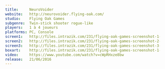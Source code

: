 ```yaml
---
title:     NeuroVoider
website:   http://neurovoider.flying-oak.com/
studio:    Flying Oak Games
subgenre:  Twin-stick shooter rogue-like
players:   1 à 4 joueurs
platforms: PC, Console
screen1:   http://files.intrazik.com/231/flying-oak-games-screenshot-1-3133-493-20150429-134944.png
screen2:   http://files.intrazik.com/231/flying-oak-games-screenshot-2-3371-493-20150429-134944.png
screen3:   http://files.intrazik.com/231/flying-oak-games-screenshot-3-3373-493-20150429-134945.png
boxart:    http://files.intrazik.com/231/flying-oak-games-screenshot-1-3133-493-20150429-134944.png
video:     https://www.youtube.com/watch?v=cWpRHxze8bw
release:   21/06/2016
---
```

